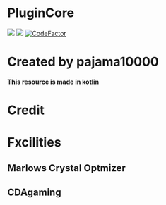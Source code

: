 # PluginCore
[![](https://img.shields.io/badge/dynamic/json?color=blue&label=JitPack&query=latestOk&url=https://jitpack.io/api/builds/com.github.Fxcilities/PluginCore/latest&style=for-the-badge)](https://jitpack.io/#Fxcilities/PluginCore)
[![](https://img.shields.io/badge/dynamic/json?color=blue&label=JavaDoc&query=latestOk&url=https://jitpack.io/api/builds/com.github.Fxcilities/PluginCore/latest&style=for-the-badge)](https://javadoc.jitpack.io/com/github/Fxcilities/PluginCore/latest/javadoc/index.html)
[![CodeFactor](https://www.codefactor.io/repository/github/fxcilities/plugincore/badge?style=for-the-badge)](https://www.codefactor.io/repository/github/fxcilities/plugincore)

# Created by pajama10000
<h4>This resource is made in kotlin</h4>


# Credit

# Fxcilities
## Marlows Crystal Optmizer
## CDAgaming
